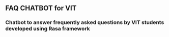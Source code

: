 ## FAQ CHATBOT for VIT 
### Chatbot to answer frequently asked questions by VIT students developed using Rasa framework
